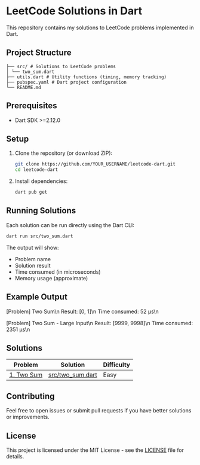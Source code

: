 # LeetCode Solutions in Dart

This repository contains my solutions to LeetCode problems implemented in Dart.

## Project Structure

```leetcode-dart/
├── src/ # Solutions to LeetCode problems
│ └── two_sum.dart
├── utils.dart # Utility functions (timing, memory tracking)
├── pubspec.yaml # Dart project configuration
└── README.md
```

## Prerequisites

- Dart SDK >=2.12.0

## Setup

1. Clone the repository (or download ZIP):
   ```bash
   git clone https://github.com/YOUR_USERNAME/leetcode-dart.git
   cd leetcode-dart
   ```

2. Install dependencies:
   ```bash
   dart pub get
   ```

## Running Solutions

Each solution can be run directly using the Dart CLI:

```bash
dart run src/two_sum.dart
```

The output will show:
- Problem name
- Solution result
- Time consumed (in microseconds)
- Memory usage (approximate)

## Example Output

[Problem] Two Sum\n
Result: [0, 1]\n
Time consumed: 52 μs\n

[Problem] Two Sum - Large Input\n
Result: [9999, 9998]\n
Time consumed: 2351 μs\n

## Solutions

| Problem | Solution | Difficulty |
|---------|----------|------------|
| [1. Two Sum](https://leetcode.com/problems/two-sum/) | [src/two_sum.dart](src/two_sum.dart) | Easy |

## Contributing

Feel free to open issues or submit pull requests if you have better solutions or improvements.

## License

This project is licensed under the MIT License - see the [LICENSE](LICENSE) file for details.